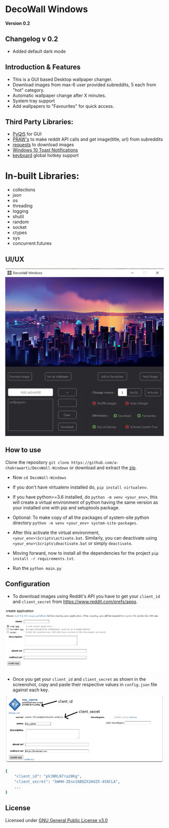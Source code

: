 # DecoWall Windows
**Version 0.2**

## Changelog v 0.2
* Added default dark mode

## Introduction & Features
* This is a GUI based Desktop wallpaper changer.
* Download images from max-6 user provided subreddits, 5 each from "hot" category.
* Automatic wallpaper change after X minutes.
* System tray support
* Add wallpapers to "Favourites" for quick access.

## Third Party Libraries: 
* [PyQt5](https://pypi.org/project/PyQt5/) for GUI
* [PRAW's](https://github.com/praw-dev/praw) to make reddit API calls and get image(title, url) from subreddits
* [requests](https://github.com/psf/requests) to download images
* [Windows 10 Toast Notifications](https://github.com/jithurjacob/Windows-10-Toast-Notifications)
* [keyboard](https://github.com/boppreh/keyboard) global hotkey support

# In-built Libraries:
* collections
* json
* os
* threading
* logging
* shutil
* random
* socket
* ctypes
* sys
* concurrent.futures

## UI/UX


![createapp](/screenshots/ui.png)



## How to use

Clone the repository ```git clone https://github.com/a-chakrawarti/DecoWall-Windows``` or download and extract the [zip](https://github.com/a-chakrawarti/DecoWall-Windows/archive/master.zip).

* Now ```cd DecoWall-Windows```

* If you don't have virtualenv installed do, ```pip install virtualenv```.

* If you have python>=3.6 installed, do ```python -m venv <your_env>```, this will create a virtual environment of python having the same version as your installed one with pip and setuptools package.

* Optional: To make copy of all the packages of system-site python directory ```python -m venv <your_env> system-site-packages```.

* After this activate the virtual environment, ```<your_env>\Scripts\activate.bat```. Similarly, you can deactivate using ```<your_env>\Scripts\deactivate.bat``` or simply ```deactivate```.

* Moving forward, now to install all the dependencies for the project ```pip install -r requirements.txt```.

* Run the ```python main.py```

## Configuration
* To download images using Reddit's API you have to get your ```client_id``` and ```client_secret``` from https://www.reddit.com/prefs/apps.


![createapp](/screenshots/reddit_1.png)

* Once you get your ```client_id``` and ```client_secret``` as shown in the screenshot, copy and paste their respective values in ```config.json``` file against each key.


![createapp](/screenshots/reddit_2.png)


```sh
{
    "client_id": "pVJNRLN7ra20Kg",
    "client_secret": "bWHH-ZEnxIABQZX2HdZX-4S8CLA",
    ...
}
```

## License
Licensed under [GNU General Public License v3.0](LICENSE)